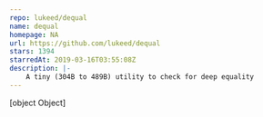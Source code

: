 ```yaml
---
repo: lukeed/dequal
name: dequal
homepage: NA
url: https://github.com/lukeed/dequal
stars: 1394
starredAt: 2019-03-16T03:55:08Z
description: |-
    A tiny (304B to 489B) utility to check for deep equality
---
```


[object Object]
